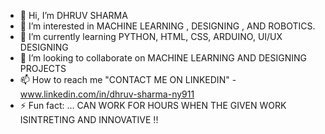 - 👋 Hi, I’m DHRUV SHARMA
- 👀 I’m interested in MACHINE LEARNING , DESIGNING , AND ROBOTICS.
- 🌱 I’m currently learning PYTHON, HTML, CSS, ARDUINO, UI/UX DESIGNING
- 💞️ I’m looking to collaborate on MACHINE LEARNING AND DESIGNING PROJECTS
- 📫 How to reach me "CONTACT  ME ON LINKEDIN" - www.linkedin.com/in/dhruv-sharma-ny911
- ⚡ Fun fact: ... CAN WORK FOR HOURS WHEN THE GIVEN WORK ISINTRETING  AND INNOVATIVE !!

<!---
DHRUV0809/DHRUV0809 is a ✨ special ✨ repository because its `README.md` (this file) appears on your GitHub profile.
You can click the Preview link to take a look at your changes.
--->
